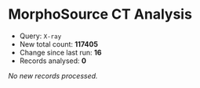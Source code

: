# MorphoSource CT Analysis

* Query: `X-ray`
* New total count: **117405**
* Change since last run: **16**
* Records analysed: **0**

_No new records processed._